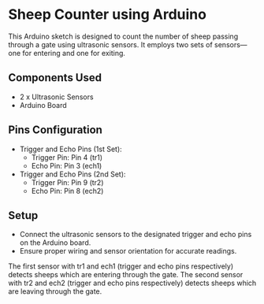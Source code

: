 # Sheep Counter using Arduino

This Arduino sketch is designed to count the number of sheep passing through a gate using ultrasonic sensors. It employs two sets of sensors—one for entering and one for exiting.

## **Components Used**
- 2 x Ultrasonic Sensors
- Arduino Board

## **Pins Configuration**
- Trigger and Echo Pins (1st Set):
   - Trigger Pin: Pin 4 (tr1)
   - Echo Pin: Pin 3 (ech1)
- Trigger and Echo Pins (2nd Set):
   - Trigger Pin: Pin 9 (tr2)
   - Echo Pin: Pin 8 (ech2)

## **Setup**
- Connect the ultrasonic sensors to the designated trigger and echo pins on the Arduino board.
- Ensure proper wiring and sensor orientation for accurate readings.

The first sensor with tr1 and ech1 (trigger and echo pins respectively) detects sheeps which are entering through the gate.
The second sensor with tr2 and ech2 (trigger and echo pins respectively) detects sheeps which are leaving through the gate.
